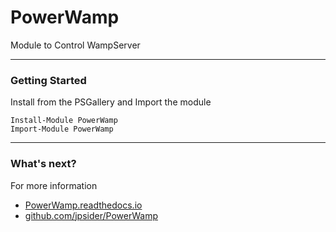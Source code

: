 # PowerWamp

Module to Control WampServer

---

### Getting Started

Install from the PSGallery and Import the module

    Install-Module PowerWamp
    Import-Module PowerWamp

---

### What's next?

For more information

* [PowerWamp.readthedocs.io](http://PowerWamp.readthedocs.io)
* [github.com/jpsider/PowerWamp](https://github.com/jpsider/PowerWamp)
